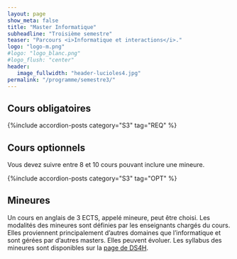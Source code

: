 ```yaml
---
layout: page
show_meta: false
title: "Master Informatique"
subheadline: "Troisième semestre"
teaser: "Parcours <i>Informatique et interactions</i>."
logo: "logo-m.png"
#logo: "logo_blanc.png"
#logo_flush: "center"
header:
   image_fullwidth: "header-lucioles4.jpg"
permalink: "/programme/semestre3/"
---
```


## Cours obligatoires ##

{%include accordion-posts category="S3" tag="REQ" %}

## Cours optionnels ##

Vous devez suivre entre 8 et 10 cours pouvant inclure une mineure.

{%include accordion-posts category="S3" tag="OPT" %}

## Mineures ##

Un cours en anglais de 3 ECTS, appelé mineure, peut être choisi.
Les modalités des mineures sont définies par les enseignants chargés du cours.
Elles proviennent principalement d’autres domaines que l’informatique et sont gérées par d’autres masters. Elles peuvent évoluer.
Les syllabus des mineures sont disponibles sur la [page de DS4H](https://ds4h.univ-cotedazur.eu/education/minors "page des masters DS4H").
